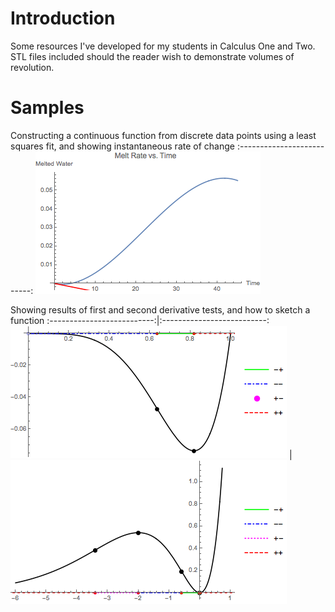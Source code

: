 # Introduction
Some resources I've developed for my students in Calculus One and Two. STL files included should the reader wish to demonstrate volumes of revolution.

# Samples
Constructing a continuous function from discrete data points using a least squares fit, and showing instantaneous rate of change
:--------------------------:
![Alt Text](https://github.com/ajump2/Mathematics_Resources/raw/master/Images/MeltWater.gif)

Showing results of first and second derivative tests, and how to sketch a function
:--------------------------:|:--------------------------:
![Alt Text](https://github.com/ajump2/Mathematics_Resources/raw/master/Images/curvesketch1.png) | ![Alt Text](https://github.com/ajump2/Mathematics_Resources/raw/master/Images/curvesketch2.png)
